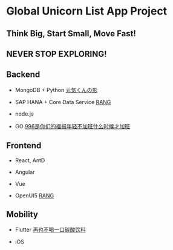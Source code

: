# Global Unicorn List App Project

## Think Big, Start Small, Move Fast!
## NEVER STOP EXPLORING!

## Backend

- MongoDB + Python 
[元気くんの影](http://github.com)


- SAP HANA + Core Data Service
[RANG](https://github.com/rangwei/unicorn-hana)

- node.js

- GO
[996是你们的福报年轻不加班什么时候才加班](http://)

## Frontend

- React, AntD

- Angular

- Vue

- OpenUI5
[RANG](https://github.com/rangwei/unicorn-ui)

## Mobility

- Flutter
[再也不喝一口碳酸饮料](http://)

- iOS

